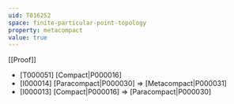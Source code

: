 ```yaml
---
uid: T016252
space: finite-particular-point-topology
property: metacompact
value: true
---
```

[[Proof]]

* [T000051] [Compact|P000016]
* [I000014] [Paracompact|P000030] => [Metacompact|P000031]
* [I000013] [Compact|P000016] => [Paracompact|P000030]

